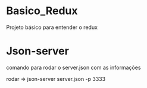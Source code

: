 # Basico_Redux
Projeto básico para entender o redux 


# Json-server 
comando para rodar o server.json com as informações

rodar =>  json-server server.json -p 3333

